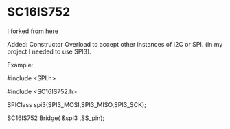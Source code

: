 # SC16IS752

I forked from [here](https://github.com/TD-er/SC16IS752)   

Added: Constructor Overload to accept other instances of I2C or SPI. (in my project I needed to use SPI3).

Example:

#include <SPI.h>

#include <SC16IS752.h>

SPIClass spi3(SPI3_MOSI,SPI3_MISO,SPI3_SCK);

SC16IS752 Bridge( &spi3 ,SS_pin);

